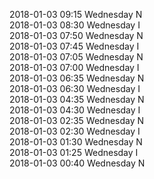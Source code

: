 2018-01-03 09:15 Wednesday  N  
2018-01-03 08:30 Wednesday  I  
2018-01-03 07:50 Wednesday  N  
2018-01-03 07:45 Wednesday  I  
2018-01-03 07:05 Wednesday  N  
2018-01-03 07:00 Wednesday  I  
2018-01-03 06:35 Wednesday  N  
2018-01-03 06:30 Wednesday  I  
2018-01-03 04:35 Wednesday  N  
2018-01-03 04:30 Wednesday  I  
2018-01-03 02:35 Wednesday  N  
2018-01-03 02:30 Wednesday  I  
2018-01-03 01:30 Wednesday  N  
2018-01-03 01:25 Wednesday  I  
2018-01-03 00:40 Wednesday  N  
